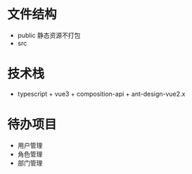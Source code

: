 # 文件结构
- public 静态资源不打包
- src 

# 技术栈
- typescript + vue3 + composition-api + ant-design-vue2.x

# 待办项目

- 用户管理
- 角色管理
- 部门管理
